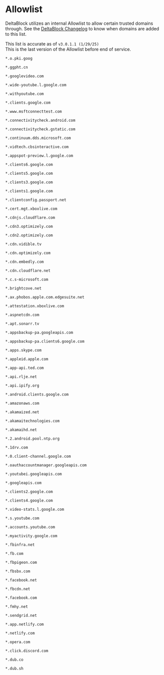 # Allowlist
DeltaBlock utilizes an internal Allowlist to allow certain trusted domains through. See the [DeltaBlock Changelog](https://github.com/gabefletch/DeltaBlock#changes) to know when domains are added to this list. <br>

This list is accurate as of `v3.0.1.1 (1/29/25)`<br>
This is the last version of the Allowlist before end of service.<br>
```
*.o.pki.goog

*.ggpht.cn

*.googlevideo.com

*.wide-youtube.l.google.com

*.withyoutube.com

*.clients.google.com

*.www.msftconnecttest.com

*.connectivitycheck.android.com

*.connectivitycheck.gstatic.com

*.continuum.dds.microsoft.com

*.vidtech.cbsinteractive.com

*.appspot-preview.l.google.com

*.clients6.google.com

*.clients5.google.com

*.clients3.google.com

*.clients1.google.com

*.clientconfig.passport.net

*.cert.mgt.xboxlive.com

*.cdnjs.cloudflare.com

*.cdn3.optimizely.com

*.cdn2.optimizely.com

*.cdn.vidible.tv

*.cdn.optimizely.com

*.cdn.embedly.com

*.cdn.cloudflare.net

*.c.s-microsoft.com

*.brightcove.net

*.ax.phobos.apple.com.edgesuite.net

*.attestation.xboxlive.com

*.aspnetcdn.com

*.apt.sonarr.tv

*.appsbackup-pa.googleapis.com

*.appsbackup-pa.clients6.google.com

*.apps.skype.com

*.appleid.apple.com

*.app-api.ted.com

*.api.rlje.net

*.api.ipify.org

*.android.clients.google.com

*.amazonaws.com

*.akamaized.net

*.akamaitechnologies.com

*.akamaihd.net

*.2.android.pool.ntp.org

*.1drv.com

*.0.client-channel.google.com

*.oauthaccountmanager.googleapis.com

*.youtubei.googleapis.com

*.googleapis.com

*.clients2.google.com

*.clients4.google.com

*.video-stats.l.google.com

*.s.youtube.com

*.accounts.youtube.com

*.myactivity.google.com

*.fbinfra.net

*.fb.com

*.fbpigeon.com

*.fbsbx.com

*.facebook.net

*.fbcdn.net

*.facebook.com

*.fmhy.net

*.sendgrid.net

*.app.netlify.com

*.netlify.com

*.opera.com

*.click.discord.com

*.dub.co

*.dub.sh
```
